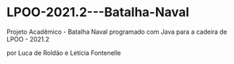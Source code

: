 # LPOO-2021.2---Batalha-Naval
Projeto Acadêmico - Batalha Naval programado com Java para a cadeira de LPOO - 2021.2



por Luca de Roldão e Letícia Fontenelle
